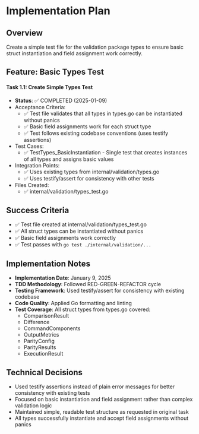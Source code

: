 # Implementation Plan

## Overview
Create a simple test file for the validation package types to ensure basic struct instantiation and field assignment work correctly.

## Feature: Basic Types Test

#### Task 1.1: Create Simple Types Test
- **Status**: ✅ COMPLETED (2025-01-09)
- Acceptance Criteria:
  * ✅ Test file validates that all types in types.go can be instantiated without panics
  * ✅ Basic field assignments work for each struct type
  * ✅ Test follows existing codebase conventions (uses testify assertions)
- Test Cases:
  * ✅ TestTypes_BasicInstantiation - Single test that creates instances of all types and assigns basic values
- Integration Points:
  * ✅ Uses existing types from internal/validation/types.go
  * ✅ Uses testify/assert for consistency with other tests
- Files Created:
  * ✅ internal/validation/types_test.go

## Success Criteria
- ✅ Test file created at internal/validation/types_test.go
- ✅ All struct types can be instantiated without panics
- ✅ Basic field assignments work correctly
- ✅ Test passes with `go test ./internal/validation/...`

## Implementation Notes
- **Implementation Date**: January 9, 2025
- **TDD Methodology**: Followed RED-GREEN-REFACTOR cycle
- **Testing Framework**: Used testify/assert for consistency with existing codebase
- **Code Quality**: Applied Go formatting and linting
- **Test Coverage**: All struct types from types.go covered:
  - ComparisonResult
  - Difference
  - CommandComponents
  - OutputMetrics
  - ParityConfig
  - ParityResults
  - ExecutionResult

## Technical Decisions
- Used testify assertions instead of plain error messages for better consistency with existing tests
- Focused on basic instantiation and field assignment rather than complex validation logic
- Maintained simple, readable test structure as requested in original task
- All types successfully instantiate and accept field assignments without panics
